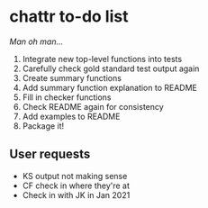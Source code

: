 # chattr to-do list
*Man oh man...*

1. Integrate new top-level functions into tests
2. Carefully check gold standard test output again
3. Create summary functions
4. Add summary function explanation to README
5. Fill in checker functions
6. Check README again for consistency
7. Add examples to README
8. Package it!

## User requests
- KS output not making sense
- CF check in where they're at
- Check in with JK in Jan 2021
